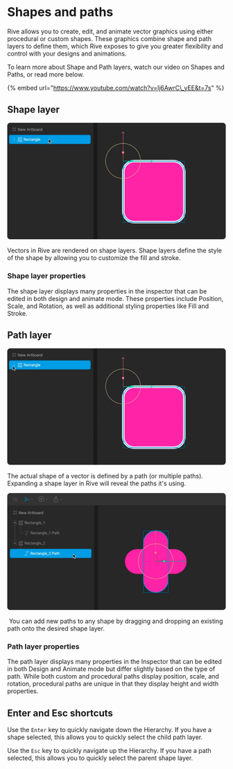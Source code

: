 # Shapes and paths

Rive allows you to create, edit, and animate vector graphics using either procedural or custom shapes. These graphics combine shape and path layers to define them, which Rive exposes to give you greater flexibility and control with your designs and animations.

To learn more about Shape and Path layers, watch our video on Shapes and Paths, or read more below.

{% embed url="https://www.youtube.com/watch?v=lj6AwrC\_yEE&t=7s" %}

## **Shape layer**

![](../../../.gitbook/assets/shapes-layer.png)

Vectors in Rive are rendered on shape layers. Shape layers define the style of the shape by allowing you to customize the fill and stroke.

### **Shape layer properties**

The shape layer displays many properties in the inspector that can be edited in both design and animate mode. These properties include Position, Scale, and Rotation, as well as additional styling properties like Fill and Stroke.

## **Path layer**

![](../../../.gitbook/assets/path-layer_b.gif)

The actual shape of a vector is defined by a path \(or multiple paths\). Expanding a shape layer in Rive will reveal the paths it's using.

![](../../../.gitbook/assets/shapes-path-drag-and-drop.gif)

‌ You can add new paths to any shape by dragging and dropping an existing path onto the desired shape layer. 

### **Path layer properties**

The path layer displays many properties in the Inspector that can be edited in both Design and Animate mode but differ slightly based on the type of path. While both custom and procedural paths display position, scale, and rotation, procedural paths are unique in that they display height and width properties.

## Enter and Esc shortcuts

Use the `Enter` key to quickly navigate down the Hierarchy. If you have a shape selected, this allows you to quickly select the child path layer.

Use the `Esc` key to quickly navigate up the Hierarchy. If you have a path selected, this allows you to quickly select the parent shape layer.


